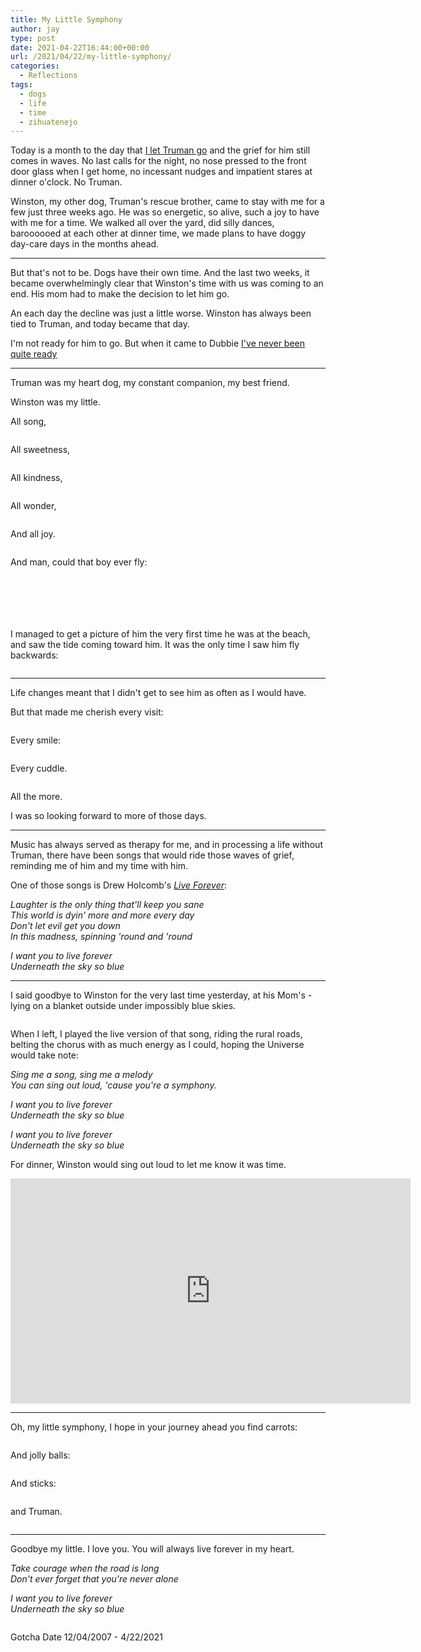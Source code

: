 ```yaml
---
title: My Little Symphony
author: jay
type: post
date: 2021-04-22T16:44:00+00:00
url: /2021/04/22/my-little-symphony/
categories:
  - Reflections
tags:
  - dogs
  - life
  - time
  - zihuatenejo
---
```


Today is a month to the day that [I let Truman go](/2021/03/22/he-changed-mine/) and the grief for him still comes in waves. No last calls for the night, no nose pressed to the front door glass when I get home, no incessant nudges and impatient stares at dinner o'clock. No Truman.

Winston, my other dog, Truman's rescue brother, came to stay with me for a few just three weeks ago. He was so energetic, so alive, such a joy to have with me for a time. We walked all over the yard, did silly dances, baroooooed at each other at dinner time, we made plans to have doggy day-care days in the months ahead.

---

But that's not to be. Dogs have their own time. And the last two weeks, it became overwhelmingly clear that Winston's time with us was coming to an end. His mom had to make the decision to let him go.

An each day the decline was just a little worse. Winston has always been tied to Truman, and today became that day.

I'm not ready for him to go. But when it came to Dubbie [I've never been quite ready](/2007/12/05/priorities/)

---

Truman was my heart dog, my constant companion, my best friend.

Winston was my little.

All song,

<a href="https://photos.rambleon.org/PhotoShare/n-sRqtzP/i-X6zFk7V/A"><img src="https://photos.smugmug.com/photos/i-X6zFk7V/0/c79049a8/L/i-X6zFk7V-L.jpg" alt=""></a>

All sweetness,

<a href="https://photos.rambleon.org/PhotoShare/n-sRqtzP/i-2PH4qmt/A"><img src="https://photos.smugmug.com/photos/i-2PH4qmt/0/ea003de4/L/i-2PH4qmt-L.jpg" alt=""></a>

All kindness,

<a href="https://photos.rambleon.org/PhotoShare/n-sRqtzP/i-7nSFhKF/A"><img src="https://photos.smugmug.com/photos/i-7nSFhKF/0/6d45394d/L/i-7nSFhKF-L.jpg" alt=""></a>

All wonder,

<a href="https://photos.rambleon.org/PhotoShare/n-sRqtzP/i-B9PxNzq/A"><img src="https://photos.smugmug.com/photos/i-B9PxNzq/0/69bc3cdc/L/i-B9PxNzq-L.jpg" alt=""></a>

And all joy.

<a href="https://photos.rambleon.org/PhotoShare/n-sRqtzP/i-9sjD5ZH/A"><img src="https://photos.smugmug.com/photos/i-9sjD5ZH/0/49817766/L/i-9sjD5ZH-L.jpg" alt=""></a>

And man, could that boy ever fly:

<a href="https://photos.rambleon.org/PhotoShare/n-sRqtzP/i-Vmfv5J8/A"><img src="https://photos.smugmug.com/photos/i-Vmfv5J8/0/add463f4/L/i-Vmfv5J8-L.jpg" alt=""></a>

<a href="https://photos.rambleon.org/PhotoShare/n-sRqtzP/i-j8zrctc/A"><img src="https://photos.smugmug.com/photos/i-j8zrctc/0/d5ab83e0/L/i-j8zrctc-L.jpg" alt=""></a>

<a href="https://photos.rambleon.org/PhotoShare/n-sRqtzP/i-BC9FQfT/A"><img src="https://photos.smugmug.com/photos/i-BC9FQfT/0/8ac3ffe0/L/i-BC9FQfT-L.jpg" alt=""></a>

<a href="https://photos.rambleon.org/PhotoShare/n-sRqtzP/i-SxD6LJM/A"><img src="https://photos.smugmug.com/photos/i-SxD6LJM/0/c22094a2/L/i-SxD6LJM-L.jpg" alt=""></a>

<a href="https://photos.rambleon.org/PhotoShare/n-sRqtzP/i-rhWsFHc/A"><img src="https://photos.smugmug.com/photos/i-rhWsFHc/0/166cdfd0/L/i-rhWsFHc-L.jpg" alt=""></a>

<a href="https://photos.rambleon.org/All/Our-Pups/i-fTphNsm/A"><img src="https://photos.smugmug.com/All/Our-Pups/i-fTphNsm/0/302cc983/L/DSC_0783-L.jpg" alt=""></a>

I managed to get a picture of him the very first time he was at the beach, and saw the tide coming toward him. It was the only time I saw him fly backwards:

<a href="https://photos.rambleon.org/PhotoShare/n-sRqtzP/i-LdVB9th/A"><img src="https://photos.smugmug.com/photos/i-LdVB9th/0/2d52bbd5/XL/i-LdVB9th-XL.jpg" alt=""></a>

---

Life changes meant that I didn't get to see him as often as I would have.

But that made me cherish every visit:

<a href="https://photos.rambleon.org/PhotoShare/n-sRqtzP/i-vz7RTTg/A"><img src="https://photos.smugmug.com/photos/i-vz7RTTg/0/52eabf5b/XL/i-vz7RTTg-XL.jpg" alt=""></a>

Every smile:

<a href="https://photos.rambleon.org/PhotoShare/n-sRqtzP/i-Gm9Ph57/A"><img src="https://photos.smugmug.com/photos/i-Gm9Ph57/0/6117098d/L/i-Gm9Ph57-L.jpg" alt=""></a>

Every cuddle.

<a href="https://photos.rambleon.org/PhotoShare/n-sRqtzP/i-7xNSjtC/A"><img src="https://photos.smugmug.com/photos/i-7xNSjtC/0/b889e884/L/i-7xNSjtC-L.jpg" alt=""></a>

All the more.

I was so looking forward to more of those days.

---

Music has always served as therapy for me, and in processing a life without Truman, there have been songs that would ride those waves of grief, reminding me of him and my time with him.

One of those songs is Drew Holcomb's _[Live Forever](https://www.youtube.com/watch?v=JC31SLCQRwc)_:

>>>
_Laughter is the only thing that'll keep you sane_  
_This world is dyin' more and more every day_  
_Don't let evil get you down_  
_In this madness, spinning 'round and 'round_  

_I want you to live forever_  
_Underneath the sky so blue_  
>>>

---

I said goodbye to Winston for the very last time yesterday, at his Mom's - lying on a blanket outside under impossibly blue skies.

<a href="https://photos.rambleon.org/PhotoShare/n-sRqtzP/i-2vf3Dtp/A"><img src="https://photos.smugmug.com/photos/i-2vf3Dtp/0/7b0b3bc2/L/i-2vf3Dtp-L.jpg" alt=""></a>

When I left, I played the live version of that song, riding the rural roads, belting the chorus with as much energy as I could, hoping the Universe would take note:

>>>
_Sing me a song, sing me a melody_  
_You can sing out loud, 'cause you're a symphony._  

_I want you to live forever_  
_Underneath the sky so blue_  

_I want you to live forever_  
_Underneath the sky so blue_ 
>>>

For dinner, Winston would sing out loud to let me know it was time.

<iframe allow="fullscreen" allowfullscreen="true" frameborder="0" scrolling="no" width="640" height="360" src="https://api.smugmug.com/services/embed/10399587228_xMDX3x2?width=640&height=360&albumId=154530013&albumKey=K7TdVJ"></iframe>

---

Oh, my little symphony, I hope in your journey ahead you find carrots:

<a href="https://photos.rambleon.org/PhotoShare/n-sRqtzP/i-6d3cCnc/A"><img src="https://photos.smugmug.com/photos/i-6d3cCnc/0/233f577b/XL/i-6d3cCnc-XL.jpg" alt=""></a>

And jolly balls:

<a href="https://photos.rambleon.org/PhotoShare/n-sRqtzP/i-TCPhjRx/A"><img src="https://photos.smugmug.com/photos/i-TCPhjRx/0/bb89e496/L/i-TCPhjRx-L.jpg" alt=""></a>

And sticks:

<a href="https://photos.rambleon.org/All/Our-Pups/i-t8nCnST/A"><img src="https://photos.smugmug.com/All/Our-Pups/i-t8nCnST/0/8b826f1b/L/DSC_0447-L.jpg" alt=""></a>

and Truman.

<a href="https://photos.rambleon.org/PhotoShare/n-sRqtzP/i-S5SBSs3/A"><img src="https://photos.smugmug.com/photos/i-S5SBSs3/0/b42c305f/L/i-S5SBSs3-L.jpg" alt=""></a>

---

Goodbye my little. I love you. You will always live forever in my heart.

>>>
_Take courage when the road is long_  
_Don't ever forget that you're never alone_

_I want you to live forever_  
_Underneath the sky so blue_  
>>>

<a href="https://photos.rambleon.org/PhotoShare/n-sRqtzP/i-kmRfTzC/A"><img src="https://photos.smugmug.com/photos/i-kmRfTzC/0/dc71f6e0/L/i-kmRfTzC-L.jpg" alt=""></a>

Gotcha Date 12/04/2007 - 4/22/2021
